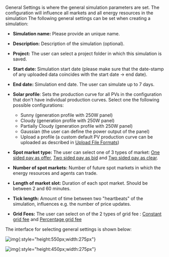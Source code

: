 General Settings is where the general simulation parameters are set. The configuration will influence all markets and all energy resources in the simulation The following general settings can be set when creating a simulation:

- **Simulation name:** Please provide an unique name.

- **Description:** Description of the simulation (optional).

- **Project:** The user can select a project folder in which this simulation is saved.

- **Start date:** Simulation start date (please make sure that the date-stamp of any uploaded data coincides with the start date → end date).

- **End date:** Simulation end date. The user can simulate up to 7 days. 

- **Solar profile**:  Sets the production curve for all PVs in the configuration that don't have individual production curves. Select one the following possible configurations:
    - Sunny (generation profile with 250W panel) 
    - Cloudy (generation profile with 250W panel)
    - Partially Cloudy (generation profile with 250W panel)
    - Gaussian (the user can define the power output of the panel)
    - Upload a profile (a custom default PV production curve can be uploaded as described in [Upload File Formats](upload-file-formats.md))

- **Spot market type:** The user can select one of 3 types of market: [One sided pay as offer](one-sided-pay-as-offer.md), [Two sided pay as bid](two-sided-pay-as-bid.md) and [Two sided pay as clear](two-sided-pay-as-clear.md).

- **Number of spot markets:** Number of future spot markets in which the energy resources and agents can trade.

- **Length of market slot:** Duration of each spot market. Should be between 2 and 60 minutes.

- **Tick length:** Amount of time between two "heartbeats" of the simulation, influences e.g. the number of price updates.

- **Grid Fees:** The user can select on of the 2 types of grid fee : [Constant grid fee](constant-fees.md) and [Percentage grid fee](percentage-fees.md)


The interface for selecting general settings is shown below:

![img](img/general-settings-1.png){:style="height:550px;width:275px"}

![img](img/general-settings-2.png){:style="height:450px;width:275px"}